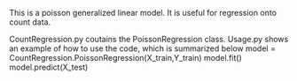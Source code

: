 
This is a poisson generalized linear model. It is useful for regression onto count data.

CountRegression.py coutains the PoissonRegression class.
Usage.py shows an example of how to use the code, which is summarized below
model = CountRegression.PoissonRegression(X_train,Y_train)
model.fit()
model.predict(X_test)
